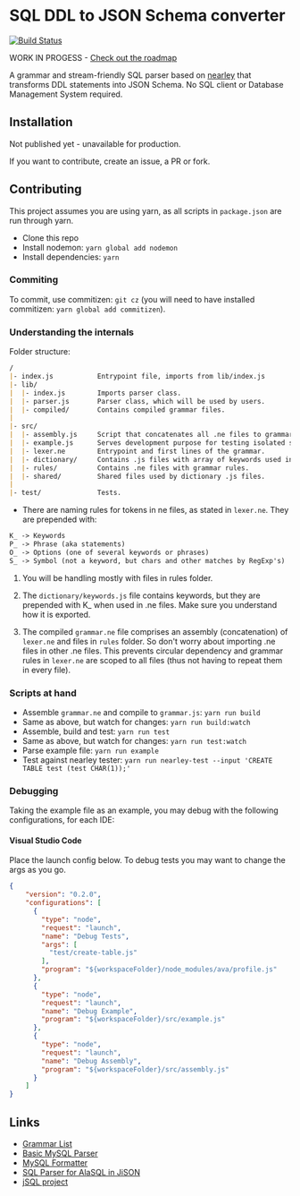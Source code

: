 # SQL DDL to JSON Schema converter

[![Build Status](https://travis-ci.org/duartealexf/sql-ddl-to-json-schema.svg?branch=master)](https://travis-ci.org/duartealexf/sql-ddl-to-json-schema)

WORK IN PROGESS - [Check out the roadmap](https://github.com/duartealexf/sql-ddl-to-json-schema/blob/master/ROADMAP.md)

A grammar and stream-friendly SQL parser based on [nearley](nearley.js.org) that transforms DDL statements into JSON Schema.
No SQL client or Database Management System required.

## Installation

Not published yet - unavailable for production.

If you want to contribute, create an issue, a PR or fork.

<!-- `yarn add sql-ddl-to-json-schema`; -->
<!-- or -->
<!-- `npm i sql-ddl-to-json-schema`; -->

## Contributing

This project assumes you are using yarn, as all scripts in `package.json` are run through yarn.

- Clone this repo
- Install nodemon: `yarn global add nodemon`
- Install dependencies: `yarn`

### Commiting

To commit, use commitizen: `git cz` (you will need to have installed commitizen: `yarn global add commitizen`).

### Understanding the internals

Folder structure:

```md
/
|- index.js           Entrypoint file, imports from lib/index.js
|- lib/
|  |- index.js        Imports parser class.
|  |- parser.js       Parser class, which will be used by users.
|  |- compiled/       Contains compiled grammar files.
|
|- src/
|  |- assembly.js     Script that concatenates all .ne files to grammar.ne.
|  |- example.js      Serves development purpose for testing isolated statements.
|  |- lexer.ne        Entrypoint and first lines of the grammar.
|  |- dictionary/     Contains .js files with array of keywords used in lexer.ne.
|  |- rules/          Contains .ne files with grammar rules.
|  |- shared/         Shared files used by dictionary .js files.
|
|- test/              Tests.
```

- There are naming rules for tokens in ne files, as stated in `lexer.ne`. They are prepended with:

```txt
K_ -> Keywords
P_ -> Phrase (aka statements)
O_ -> Options (one of several keywords or phrases)
S_ -> Symbol (not a keyword, but chars and other matches by RegExp's)
```

1. You will be handling mostly with files in rules folder.

1. The `dictionary/keywords.js` file contains keywords, but they are prepended with K_ when used in .ne files. Make sure you understand how it is exported.

1. The compiled `grammar.ne` file comprises an assembly (concatenation) of `lexer.ne` and files in `rules` folder. So don't worry about importing .ne files in other .ne files. This prevents circular dependency and grammar rules in `lexer.ne` are scoped to all files (thus not having to repeat them in every file).

### Scripts at hand

- Assemble `grammar.ne` and compile to `grammar.js`: `yarn run build`
- Same as above, but watch for changes: `yarn run build:watch`
- Assemble, build and test: `yarn run test`
- Same as above, but watch for changes: `yarn run test:watch`
- Parse example file: `yarn run example`
- Test against nearley tester: `yarn run nearley-test --input 'CREATE TABLE test (test CHAR(1));'`

### Debugging

Taking the example file as an example, you may debug with the following configurations, for each IDE:

#### Visual Studio Code

Place the launch config below.
To debug tests you may want to change the args as you go.

```json
{
    "version": "0.2.0",
    "configurations": [
      {
        "type": "node",
        "request": "launch",
        "name": "Debug Tests",
        "args": [
          "test/create-table.js"
        ],
        "program": "${workspaceFolder}/node_modules/ava/profile.js"
      },
      {
        "type": "node",
        "request": "launch",
        "name": "Debug Example",
        "program": "${workspaceFolder}/src/example.js"
      },
      {
        "type": "node",
        "request": "launch",
        "name": "Debug Assembly",
        "program": "${workspaceFolder}/src/assembly.js"
      }
    ]
}

```

## Links
- [Grammar List](http://www.antlr3.org/grammar/list.html)
- [Basic MySQL Parser](https://www.safaribooksonline.com/library/view/flex-bison/9780596805418/ch04.html)
- [MySQL Formatter](https://github.com/TeamSQL/sql-formatter/blob/master/src/languages/MySQLFormatter.js)
- [SQL Parser for AlaSQL in JiSON](https://github.com/agershun/alasql/blob/develop/utils/a.jison)
- [jSQL project](https://github.com/Pamblam/jSQL)
